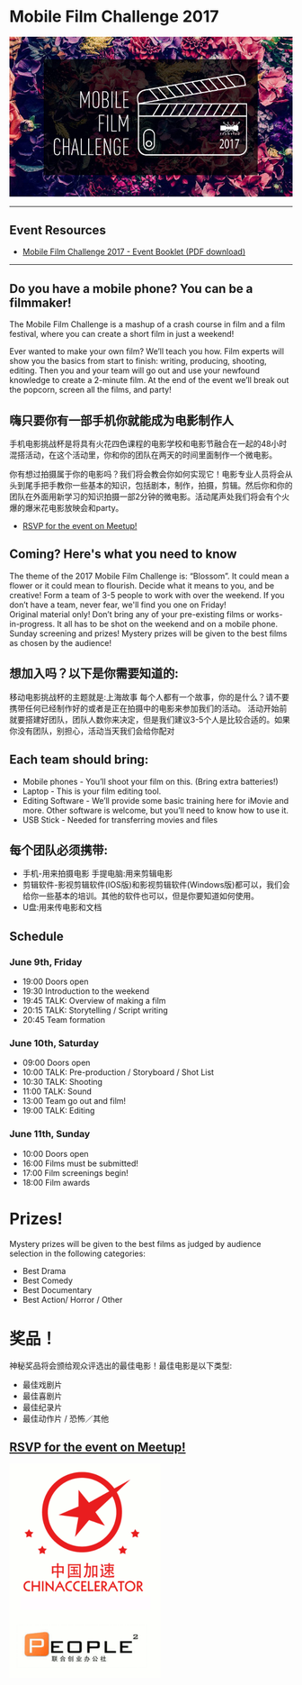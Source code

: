 # Mobile Film Challenge 2017

<img class="hero_hidden" src="/events/images/mobile_film_challenge_2017_blosson_bw_640.jpg" />

---
## Event Resources

* [Mobile Film Challenge 2017 - Event Booklet (PDF download)](events/resources/MobileFilmChallenge_Booklet_2017.pdf)

---

## Do you have a mobile phone? You can be a filmmaker!

The Mobile Film Challenge is a mashup of a crash course in film and a film festival, where you can create a short film in just a weekend!

Ever wanted to make your own film?  We’ll teach you how.  Film experts will show you the basics from start to finish: writing, producing, shooting, editing. Then you and your team will go out and use your newfound knowledge to create a 2-minute film.  At the end of the event we’ll break out the popcorn, screen all the films, and party! 

## 嗨只要你有一部手机你就能成为电影制作人

手机电影挑战杯是将具有火花四色课程的电影学校和电影节融合在一起的48小时混搭活动，在这个活动里，你和你的团队在两天的时间里面制作一个微电影。

你有想过拍摄属于你的电影吗？我们将会教会你如何实现它！电影专业人员将会从头到尾手把手教你一些基本的知识，包括剧本，制作，拍摄，剪辑。然后你和你的团队在外面用新学习的知识拍摄一部2分钟的微电影。活动尾声处我们将会有个火爆的爆米花电影放映会和party。

 - [RSVP for the event on Meetup!](https://www.meetup.com/Techyizu/events/239952303/)

## Coming? Here's what you need to know

The theme of the 2017 Mobile Film Challenge is: “Blossom”.  It could mean a flower or it could mean to flourish.  Decide what it means to you, and be creative!
Form a team of 3-5 people to work with over the weekend.  If you don’t have a team, never fear, we'll find you one on Friday!  
Original material only!  Don’t bring any of your pre-existing films or works-in-progress.  It all has to be shot on the weekend and on a mobile phone.
Sunday screening and prizes!  Mystery prizes will be given to the best films as chosen by the audience! 

## 想加入吗？以下是你需要知道的:

移动电影挑战杯的主题就是:上海故事 每个人都有一个故事，你的是什么？请不要携带任何已经制作好的或者是正在拍摄中的电影来参加我们的活动。 活动开始前就要搭建好团队，团队人数你来决定，但是我们建议3-5个人是比较合适的。如果你没有团队，别担心，活动当天我们会给你配对

## Each team should bring:

- Mobile phones - You’ll shoot your film on this.  (Bring extra batteries!)
- Laptop - This is your film editing tool.
- Editing Software - We’ll provide some basic training here for iMovie and more.  Other software is welcome, but you’ll need to know how to use it.
- USB Stick - Needed for transferring movies and files

## 每个团队必须携带:

* 手机-用来拍摄电影 手提电脑:用来剪辑电影  
* 剪辑软件-影视剪辑软件(IOS版)和影视剪辑软件(Windows版)都可以，我们会给你一些基本的培训。其他的软件也可以，但是你要知道如何使用。
* U盘:用来传电影和文档

## Schedule

### June 9th, Friday

* 19:00	Doors open
* 19:30	Introduction to the weekend
* 19:45	TALK:  Overview of making a film
* 20:15	TALK:  Storytelling / Script writing
* 20:45	Team formation

### June 10th, Saturday

* 09:00	Doors open
* 10:00	TALK: Pre-production / Storyboard / Shot List
* 10:30 TALK: Shooting
* 11:00	TALK: Sound 
* 13:00 Team go out and film!
* 19:00 TALK:  Editing

### June 11th, Sunday

* 10:00	Doors open
* 16:00	Films must be submitted!
* 17:00 Film screenings begin!
* 18:00 Film awards

# Prizes! 

Mystery prizes will be given to the best films as judged by audience selection in the following categories:

* Best Drama
* Best Comedy
* Best Documentary
* Best Action/ Horror / Other

# 奖品！

神秘奖品将会颁给观众评选出的最佳电影！最佳电影是以下类型:

* 最佳戏剧片
* 最佳喜剧片
* 最佳纪录片
* 最佳动作片 / 恐怖／其他

## [RSVP for the event on Meetup!](https://www.meetup.com/Techyizu/events/239952303/)

![](/events/images/Chinaccelerator_Peoplesquared.png)

